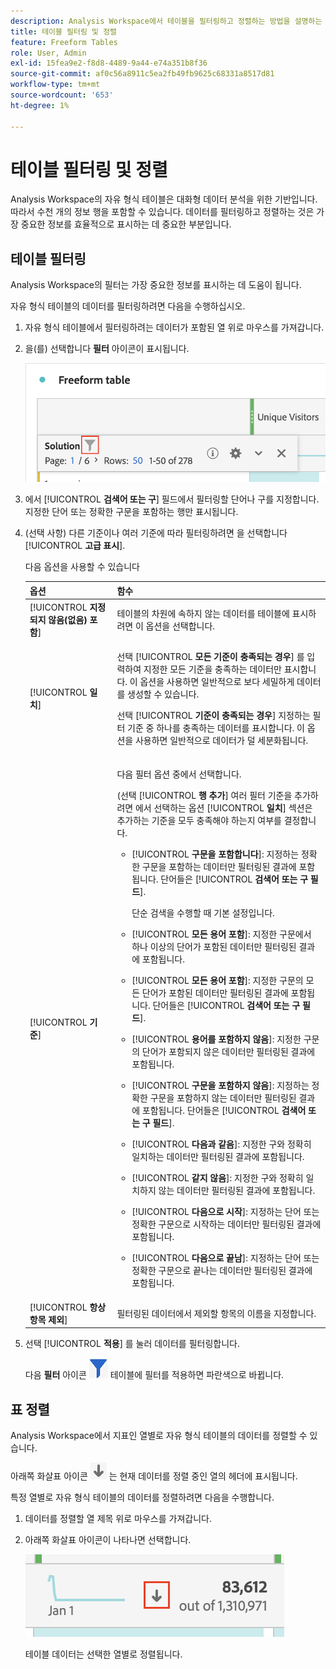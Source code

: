 ```yaml
---
description: Analysis Workspace에서 테이블을 필터링하고 정렬하는 방법을 설명하는 문서입니다.
title: 테이블 필터링 및 정렬
feature: Freeform Tables
role: User, Admin
exl-id: 15fea9e2-f8d8-4489-9a44-e74a351b8f36
source-git-commit: af0c56a8911c5ea2fb49fb9625c68331a8517d81
workflow-type: tm+mt
source-wordcount: '653'
ht-degree: 1%

---
```


# 테이블 필터링 및 정렬

Analysis Workspace의 자유 형식 테이블은 대화형 데이터 분석을 위한 기반입니다. 따라서 수천 개의 정보 행을 포함할 수 있습니다. 데이터를 필터링하고 정렬하는 것은 가장 중요한 정보를 효율적으로 표시하는 데 중요한 부분입니다.

## 테이블 필터링

Analysis Workspace의 필터는 가장 중요한 정보를 표시하는 데 도움이 됩니다.

자유 형식 테이블의 데이터를 필터링하려면 다음을 수행하십시오.

1. 자유 형식 테이블에서 필터링하려는 데이터가 포함된 열 위로 마우스를 가져갑니다. <!--only some types of columns show the filter... Which? Just Dimensions?-->

1. 을(를) 선택합니다 **필터** 아이콘이 표시됩니다.

   ![테이블의 필터 아이콘](assets/table-filter-icon.png)

1. 에서 [!UICONTROL **검색어 또는 구**] 필드에서 필터링할 단어나 구를 지정합니다. 지정한 단어 또는 정확한 구문을 포함하는 행만 표시됩니다.

1. (선택 사항) 다른 기준이나 여러 기준에 따라 필터링하려면 을 선택합니다 [!UICONTROL **고급 표시**].

   다음 옵션을 사용할 수 있습니다

   | 옵션 | 함수 |
   |---------|----------|
   | [!UICONTROL **지정되지 않음(없음) 포함**] | 테이블의 차원에 속하지 않는 데이터를 테이블에 표시하려면 이 옵션을 선택합니다. <!--what is this?--> |
   | [!UICONTROL **일치**] | <p>선택 [!UICONTROL **모든 기준이 충족되는 경우**] 를 입력하여 지정한 모든 기준을 충족하는 데이터만 표시합니다. 이 옵션을 사용하면 일반적으로 보다 세밀하게 데이터를 생성할 수 있습니다.</p> <p>선택 [!UICONTROL **기준이 충족되는 경우**] 지정하는 필터 기준 중 하나를 충족하는 데이터를 표시합니다. 이 옵션을 사용하면 일반적으로 데이터가 덜 세분화됩니다.</p> |
   | [!UICONTROL **기준**] | <p>다음 필터 옵션 중에서 선택합니다.</p><p>(선택 [!UICONTROL **행 추가**] 여러 필터 기준을 추가하려면 에서 선택하는 옵션 [!UICONTROL **일치**] 섹션은 추가하는 기준을 모두 충족해야 하는지 여부를 결정합니다.</p><ul><li><p>[!UICONTROL **구문을 포함합니다**]: 지정하는 정확한 구문을 포함하는 데이터만 필터링된 결과에 포함됩니다. 단어들은 [!UICONTROL **검색어 또는 구 필드**].<p>단순 검색을 수행할 때 기본 설정입니다.</p></p></li><li><p>[!UICONTROL **모든 용어 포함**]: 지정한 구문에서 하나 이상의 단어가 포함된 데이터만 필터링된 결과에 포함됩니다. </p></li><li><p>[!UICONTROL **모든 용어 포함**]: 지정한 구문의 모든 단어가 포함된 데이터만 필터링된 결과에 포함됩니다. 단어들은 [!UICONTROL **검색어 또는 구 필드**].</p></li><li><p>[!UICONTROL **용어를 포함하지 않음**]: 지정한 구문의 단어가 포함되지 않은 데이터만 필터링된 결과에 포함됩니다. </p></li><li><p>[!UICONTROL **구문을 포함하지 않음**]: 지정하는 정확한 구문을 포함하지 않는 데이터만 필터링된 결과에 포함됩니다. 단어들은 [!UICONTROL **검색어 또는 구 필드**].</p></li><li><p>[!UICONTROL **다음과 같음**]: 지정한 구와 정확히 일치하는 데이터만 필터링된 결과에 포함됩니다. </p></li><li><p>[!UICONTROL **같지 않음**]: 지정한 구와 정확히 일치하지 않는 데이터만 필터링된 결과에 포함됩니다. </p></li><li><p>[!UICONTROL **다음으로 시작**]: 지정하는 단어 또는 정확한 구문으로 시작하는 데이터만 필터링된 결과에 포함됩니다. </p></li><li><p>[!UICONTROL **다음으로 끝남**]: 지정하는 단어 또는 정확한 구문으로 끝나는 데이터만 필터링된 결과에 포함됩니다. </p></li></ul> |
   | [!UICONTROL **항상 항목 제외**] | 필터링된 데이터에서 제외할 항목의 이름을 지정합니다. |

1. 선택 [!UICONTROL **적용**] 를 눌러 데이터를 필터링합니다.

   다음 **필터** 아이콘 ![파란색 필터 아이콘 필터링된 테이블](assets/table-filter-blue-icon.png) 테이블에 필터를 적용하면 파란색으로 바뀝니다.

## 표 정렬

Analysis Workspace에서 지표인 열별로 자유 형식 테이블의 데이터를 정렬할 수 있습니다.

아래쪽 화살표 아이콘 ![테이블 열을 정렬한 아래쪽 화살표 아이콘](assets/table-sort-arrow-icon.png) 는 현재 데이터를 정렬 중인 열의 헤더에 표시됩니다.

특정 열별로 자유 형식 테이블의 데이터를 정렬하려면 다음을 수행합니다.

1. 데이터를 정렬할 열 제목 위로 마우스를 가져갑니다.

1. 아래쪽 화살표 아이콘이 나타나면 선택합니다.

   ![테이블 열을 정렬한 아래쪽 화살표 아이콘](assets/table-sort.png)

   테이블 데이터는 선택한 열별로 정렬됩니다.
